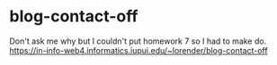 # blog-contact-off
Don't ask me why but I couldn't put homework 7 so I had to make do. 
https://in-info-web4.informatics.iupui.edu/~lorender/blog-contact-off
